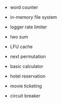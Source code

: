 
- word counter
- in-memory file system


- logger rate limiter
- two sum
- LFU cache
- next permutation
- basic calculator

- hotel reservation
- movie ticketing
- circuit breaker
